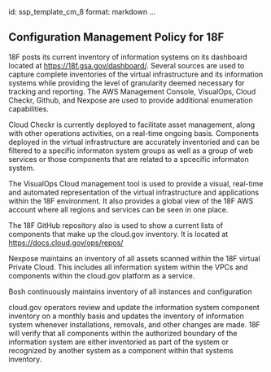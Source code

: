 id: ssp_template_cm_8
format: markdown
...
## Configuration Management Policy for 18F

18F posts its current inventory of information systems on its dashboard
located at  https://18f.gsa.gov/dashboard/. Several sources are used to capture
complete inventories of the virtual infrastructure and its information systems
while providing the level of granularity deemed necessary for tracking and reporting.
The AWS Management Console, VisualOps, Cloud Checkr, Github, and Nexpose are used
to provide additional enumeration capabilities.

Cloud Checkr is currently deployed to facilitate asset management, along with
other operations activities, on a real-time ongoing basis. Components deployed
in the virtual infrastructure are accurately inventoried and can be filtered to
a specific informaton system groups as well as a group of web services or  those
components that are related to a spcecific informaton system.

The VisualOps Cloud management tool is used to provide a visual, real-time and
automated representation of the virtual infrastructure and applications within
the 18F environment. It also provides a global view of the 18F AWS account where
all regions and services can be seen in one place.

The 18F GitHub repository also is used to show a current lists of components
that make up the cloud.gov inventory. It is located at https://docs.cloud.gov/ops/repos/

Nexpose maintains an inventory of all assets scanned within the 18F virtual Private
Cloud. This includes all information system within the VPCs and components within
the cloud.gov platform as a service.

Bosh continuously maintains inventory of all instances and configuration

cloud.gov operators review and update the information system component inventory
on a monthly basis and updates the inventory of information system whenever installations,
removals, and other changes are made. 18F will verify that all components within
the authorized boundary of the information system are either inventoried as part
of the system or recognized by another system as a component within that systems
inventory.
